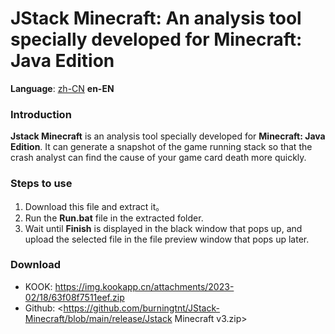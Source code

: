 JStack Minecraft: An analysis tool specially developed for Minecraft: Java Edition
=================

**Language**: [zh-CN](https://github.com/burningtnt/JStack-Minecraft/blob/main/README_zh-CN.md) **en-EN**

### Introduction
**Jstack Minecraft** is an analysis tool specially developed for **Minecraft: Java Edition**. It can generate a snapshot of the game running stack so that the crash analyst can find the cause of your game card death more quickly.

### Steps to use
1. Download this file and extract it。
2. Run the **Run.bat** file in the extracted folder.
3. Wait until **Finish** is displayed in the black window that pops up, and upload the selected file in the file preview window that pops up later.

### Download
* KOOK: <https://img.kookapp.cn/attachments/2023-02/18/63f08f7511eef.zip>
* Github: <https://github.com/burningtnt/JStack-Minecraft/blob/main/release/Jstack Minecraft v3.zip>
